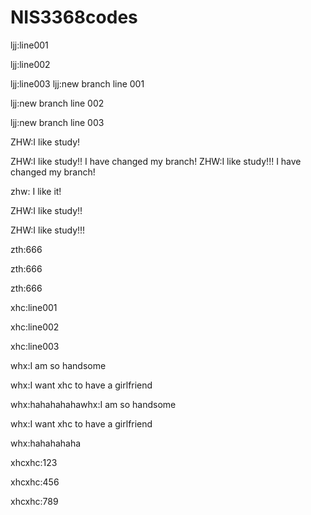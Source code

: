 # NIS3368codes

ljj:line001

ljj:line002

ljj:line003
ljj:new branch line 001

ljj:new branch line 002

ljj:new branch line 003

ZHW:I like study!

ZHW:I like study!! I have changed my branch!
ZHW:I like study!!! I have changed my branch!

zhw: I like it!

ZHW:I like study!!

ZHW:I like study!!!

zth:666

zth:666

zth:666

xhc:line001

xhc:line002

xhc:line003

whx:I am so handsome

whx:I want xhc to have a girlfriend


whx:hahahahahawhx:I am so handsome

whx:I want xhc to have a girlfriend

whx:hahahahaha

xhcxhc:123

xhcxhc:456

xhcxhc:789